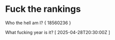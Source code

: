 # Fuck the rankings

Who the hell am I?
{ 18560236 }

What fucking year is it?
[ 2025-04-28T20:30:00Z ]
